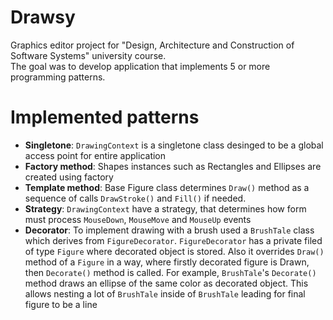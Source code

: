 # Drawsy 
Graphics editor project for "Design, Architecture and Construction of Software Systems" university course.  
The goal was to develop application that implements 5 or more programming patterns.

# Implemented patterns
+ __Singletone__: ```DrawingContext``` is a singletone class desinged to be a global access point for entire application
+ __Factory method__: Shapes instances such as Rectangles and Ellipses are created using factory
+ __Template method__: Base Figure class determines ```Draw()``` method as a sequence of calls ```DrawStroke()``` and ```Fill()``` if needed. 
+ __Strategy__: ```DrawingContext``` have a strategy, that determines how form must process ```MouseDown```, ```MouseMove``` and ```MouseUp``` events
+ __Decorator__: To implement drawing with a brush used a ```BrushTale``` class which derives from ```FigureDecorator```. ```FigureDecorator``` has a private filed of type ```Figure``` where decorated object is stored. Also it overrides ```Draw()``` method of a ```Figure``` in a way, where firstly decorated figure is Drawn, then ```Decorate()``` method is called. For example, ```BrushTale```'s ```Decorate()``` method draws an ellipse of the same color as decorated object. This allows nesting a lot of ```BrushTale``` inside of ```BrushTale``` leading for final figure to be a line 
